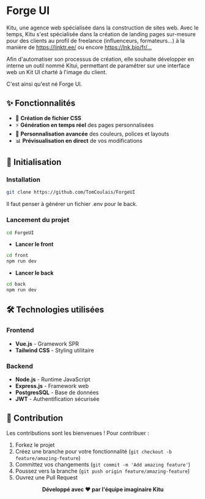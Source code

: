 # Forge UI

Kitu, une agence web spécialisée dans la construction de sites web. Avec le temps, Kitu s'est spécialisée dans la création de landing pages sur-mesure pour des clients au profil de freelance (influenceurs, formateurs…) à la manière de https://linktr.ee/ ou encore https://lnk.bio/fr/…

Afin d'automatiser son processus de création, elle souhaite développer en interne un outil nommé Kitui, permettant de paramétrer sur une interface web un Kit UI charté à l'image du client.

C'est ainsi qu'est né Forge UI.

## ✨ Fonctionnalités

- 🎨 **Création de fichier CSS**
- ⚡ **Génération en temps réel** des pages personnalisées
- 🔧 **Personnalisation avancée** des couleurs, polices et layouts
- 📊 **Prévisualisation en direct** de vos modifications

## 🚀 Initialisation

### Installation

```bash
git clone https://github.com/TomCoulais/ForgeUI
```

Il faut penser à générer un fichier .env pour le back.

### Lancement du projet

```bash
cd ForgeUI
```

- **Lancer le front**
```bash
cd front
npm run dev
```

- **Lancer le back**
```bash
cd back
npm run dev
```

## 🛠️ Technologies utilisées

### Frontend
- **Vue.js** - Gramework SPR
- **Tailwind CSS** - Styling utilitaire

### Backend
- **Node.js** - Runtime JavaScript
- **Express.js** - Framework web
- **PostgresSQL** - Base de données
- **JWT** - Authentification sécurisée

## 🤝 Contribution

Les contributions sont les bienvenues ! Pour contribuer :

1. Forkez le projet
2. Créez une branche pour votre fonctionnalité (`git checkout -b feature/amazing-feature`)
3. Committez vos changements (`git commit -m 'Add amazing feature'`)
4. Poussez vers la branche (`git push origin feature/amazing-feature`)
5. Ouvrez une Pull Request


<div align="center">
  <strong>Développé avec ❤️ par l'équipe imaginaire Kitu</strong>
</div>
